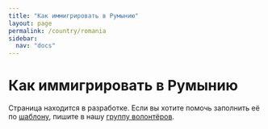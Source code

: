 ```yaml
---
title: "Как иммигрировать в Румынию"
layout: page
permalink: /country/romania
sidebar:
  nav: "docs"
---
```


# Как иммигрировать в Румынию

Страница находится в разработке. Если вы хотите помочь заполнить её по [шаблону](/template), пишите в нашу [группу волонтёров](https://t.me/+FHi3FnJaoWJkMDAx).
